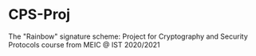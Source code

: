 # CPS-Proj
The "Rainbow" signature scheme: Project for Cryptography and Security Protocols course from MEIC @ IST 2020/2021

